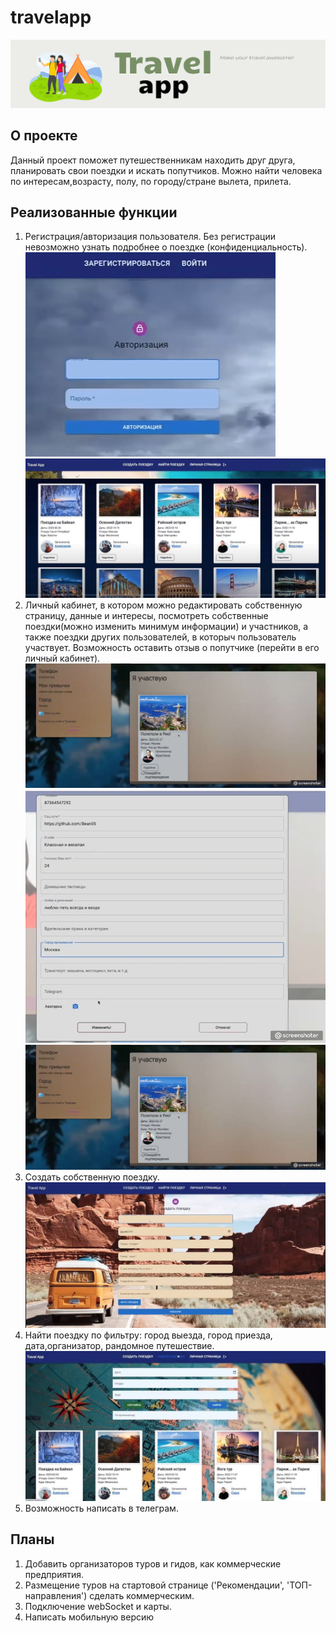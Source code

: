 # travelapp
![Header](https://github.com/Bean05/travelapp/blob/main/readme/travelapp.png)

## О проекте
Данный проект поможет путешественникам находить друг друга, планировать свои поездки и искать попутчиков. Можно найти человека по интересам,возрасту, полу, по городу/стране вылета, прилета.

## Реализованные функции
1. Регистрация/авторизация пользователя. Без регистрации невозможно узнать подробнее о поездке (конфиденциальность). 
![](https://github.com/Bean05/travelapp/blob/main/readme/photo_2022-12-17_20-47-20.jpg)
![](https://github.com/Bean05/travelapp/blob/main/readme/photo_2022-12-17_20-47-07.jpg)
2. Личный кабинет, в котором можно редактировать собственную страницу, данные и интересы, посмотреть собственные поездки(можно изменить минимум информации) и участников, а также поездки других пользователей, в которыч пользователь участвует. Возможность оставить отзыв о попутчике (перейти в его личный кабинет).
![]()
![](https://github.com/Bean05/travelapp/blob/main/readme/photo_2022-12-17_20-47-16.jpg)
![](https://github.com/Bean05/travelapp/blob/main/readme/photo_2022-12-17_20-47-13.jpg)
![](https://github.com/Bean05/travelapp/blob/main/readme/photo_2022-12-17_20-47-16.jpg)
4. Создать собственную поездку.
![](https://github.com/Bean05/travelapp/blob/main/readme/photo_2022-12-17_20-47-36.jpg)
5. Найти поездку по фильтру: город выезда, город приезда, дата,организатор, рандомное путешествие.
![](https://github.com/Bean05/travelapp/blob/main/readme/photo_2022-12-17_20-47-32.jpg)
6. Возможность написать в телеграм.

## Планы
1. Добавить организаторов туров и гидов, как коммерческие предприятия.
2. Размещение туров на стартовой странице ('Рекомендации', 'ТОП-направления') сделать коммерческим.
3. Подключение webSocket и карты.
4. Написать мобильную версию